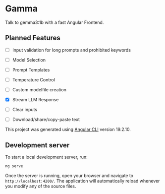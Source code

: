 # Gamma

Talk to gemma3:1b with a fast Angular Frontend.

## Planned Features
- [ ] Input validation for long prompts and prohibited keywords
- [ ] Model Selection
- [ ] Prompt Templates
- [ ] Temperature Control
- [ ] Custom modelfile creation
- [x] Stream LLM Response
- [ ] Clear inputs
- [ ] Download/share/copy-paste text


This project was generated using [Angular CLI](https://github.com/angular/angular-cli) version 19.2.10.

## Development server

To start a local development server, run:

```bash
ng serve
```

Once the server is running, open your browser and navigate to `http://localhost:4200/`. The application will automatically reload whenever you modify any of the source files.